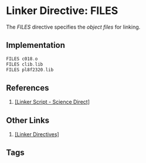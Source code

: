 # Linker Directive: FILES

The *FILES* directive specifies the *object files* for linking.  

## Implementation
```c
FILES c018.o  
FILES clib.lib  
FILES pl8f2320.lib  
``` 

## References
1. [\[Linker Script - Science Direct\]](https://www.sciencedirect.com/topics/engineering/linker-script)  

## Other Links
1. [\[Linker Directives\]](../202202120014)  

## Tags
